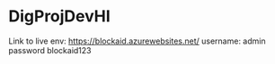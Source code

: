 # DigProjDevHI
Link to live env: https://blockaid.azurewebsites.net/
username: admin
password blockaid123
